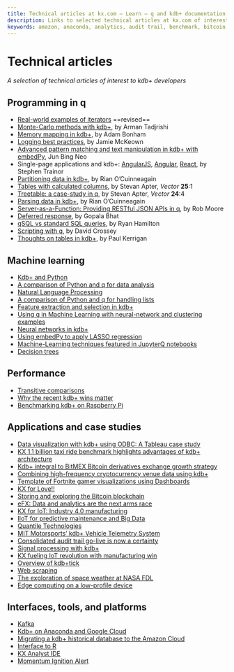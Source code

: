 ```yaml
---
title: Technical articles at kx.com – Learn – q and kdb+ documentation
description: Links to selected technical articles at kx.com of interest to developers
keywords: amazon, anaconda, analytics, audit trail, benchmark, bitcoin, blockchain, cloud, cryptocurrency, decision tree, edge computing, embedpy, efx, feature extraction, fortnite, google, iiot, iot, json, jupyter, kafka, kdb+, lasso, machine learning, motor sports, nasa, natural language processing, neural network, notebook, parse, performance, predictive maintenance, pyq, python, q, qsql, query, r, regression, restful, scripting, signal processing, space weather, sql, table, taxi, telemetry, tick, visualization
---
```

# Technical articles



_A selection of technical articles of interest to kdb+ developers_


## Programming in q

- [Real-world examples of iterators](https://kx.com/blog/enhancing-your-kdb-q-toolkit-real-world-examples-of-iterators/) ==revised==
-   [Monte-Carlo methods with kdb+](https://armantee.github.io/sampling-with-kdb-p1/), by Arman Tadjrishi 
-   [Memory mapping in kdb+](https://kx.com/blog/memory-mapping-in-kdb/), by Adam Bonham
-   [Logging best practices](https://kx.com/blog/logging-best-practices/), by Jamie McKeown
-   [Advanced pattern matching and text manipulation in kdb+ with embedPy](https://kx.com/blog/advanced-pattern-matching-and-text-manipulation-in-kdb-with-embedpy/), Jun Bing Neo
-   Single-page applications and kdb+: [AngularJS](https://kx.com/blog/single-page-applications-and-kdb-angularjs/), [Angular](https://kx.com/blog/single-page-applications-and-kdb-angular/), [React](https://kx.com/blog/single-page-applications-and-kdb-react/), by Stephen Trainor
-   [Partitioning data in kdb+](https://kx.com/blog/partitioning-data-in-kdb/), by Rian O’Cuinneagain 
-   [Tables with calculated columns](http://archive.vector.org.uk/art10500650), by Stevan Apter, _Vector_ **25**:1
-   [Treetable: a case-study in q](http://archive.vector.org.uk/art10500340), by Stevan Apter, _Vector_ **24**:4
-   [Parsing data in kdb+](https://kx.com/blog/kx-product-insights-parsing-data-in-kdb/), by Rian O’Cuinneagain
-   [Server-as-a-Function: Providing RESTful JSON APIs in q](https://kx.com/blog/server-as-a-function-providing-restful-json-apis-in-q/), by Rob Moore
-   [Deferred response](https://kx.com/blog/kdb-q-insights-deferred-response/), by Gopala Bhat
-   [qSQL vs standard SQL queries](https://kx.com/blog/kdb-qsql-versus-standard-sql-queries/), by Ryan Hamilton
-   [Scripting with q](https://kx.com/blog/kdb-q-insights-scripting-with-q/), by David Crossey
-   [Thoughts on tables in kdb+](https://kx.com/blog/tech-talk-thoughts-tables-kdb/), by Paul Kerrigan


## Machine learning

-   [Kdb+ and Python](https://kx.com/blog/kdb-python-embedpy-pyq/)
-   [A comparison of Python and q for data analysis](https://kx.com/blog/a-comparison-of-python-and-q-for-data-analysis/)
-   [Natural Language Processing](https://kx.com/blog/natural-language-processing-in-kx/)
-   [A comparison of Python and q for handling lists](https://kx.com/blog/a-comparison-of-python-and-q-for-handling-lists/)
-   [Feature extraction and selection in kdb+](https://kx.com/blog/machine-learning-toolkit-release-feature-extraction-and-selection-in-kdb/)
-   [Using q in Machine Learning with neural-network and clustering examples](https://kx.com/blog/using-q-machine-learning-neural-network-clustering-examples/)
-   [Neural networks in kdb+](https://kx.com/blog/neural-networks-in-kdb-2/)
-   [Using embedPy to apply LASSO regression](https://kx.com/blog/machine-learning-using-embedpy-to-apply-lasso-regression/)
-   [Machine-Learning techniques featured in JupyterQ notebooks](https://kx.com/blog/machine-learning-techniques-featured-in-jupyterq-notebooks/)
-   [Decision trees](https://kx.com/blog/decision-trees-in-kdb/)


## Performance

-   [Transitive comparisons](https://kx.com/blog/kdb-transitive-comparisons/)
-   [Why the recent kdb+ wins matter](https://kx.com/blog/2018-benchmark-wrap-up-why-the-recent-kdb-wins-matter/)
-   [Benchmarking kdb+ on Raspberry Pi](https://kx.com/blog/benchmarking-kdb-raspberry-pi/)


## Applications and case studies

-   [Data visualization with kdb+ using ODBC: A Tableau case study](https://kx.com/blog/data-visualization-with-kdb-using-odbc-a-tableau-case-study/)
-   [KX 1.1 billion taxi ride benchmark highlights advantages of kdb+ architecture](https://kx.com/blog/kx-1-1-billion-taxi-ride-benchmark-highlights-advantages-kdb-architecture/)
-   [Kdb+ integral to BitMEX Bitcoin derivatives exchange growth strategy](https://kx.com/blog/use-case-kdb-integral-bitmex-bitcoin-derivatives-exchange-growth-strategy/)
-   [Combining high-frequency cryptocurrency venue data using kdb+](https://kx.com/blog/combining-high-frequency-cryptocurrency-venue-data-using-kdb/)
-   [Template of Fortnite gamer visualizations using Dashboards](https://kx.com/blog/kx-product-insights-template-of-fortnite-visualizations-in-destruction-using-dashboards/)
-   [KX for Love!!](https://kx.com/blog/kx-for-love/)
-   [Storing and exploring the Bitcoin blockchain](https://kx.com/blog/kdb-storing-and-exploring-the-bitcoin-blockchain/)
-   [eFX: Data and analytics are the next arms race](https://kx.com/blog/current-trends-in-efx-data-and-analytics-are-the-next-arms-race/)
-   [KX for IoT: Industry 4.0 manufacturing](https://kx.com/blog/kx-iot-industry-4-0-manufacturing/)
-   [IIoT for predictive maintenance and Big Data](https://kx.com/blog/kx-insights-iiot-predictive-maintenance-big-data/)
-   [Quantile Technologies](https://kx.com/blog/powered-by-kx-quantile-technologies-limited/)
-   [MIT Motorsports’ kdb+ Vehicle Telemetry System](https://kx.com/blog/kx-use-case-mit-motorsports-kdb-vehicle-telemetry-system/)
-   [Consolidated audit trail go-live is now a certainty](https://kx.com/blog/kx-insights-consolidated-audit-trail-cat-go-live-now-appears-a-certainty/)
-   [Signal processing with kdb+](https://kx.com/blog/signal-processing-with-kdb/)
-   [KX fueling IoT revolution with manufacturing win](https://kx.com/blog/kx-fueling-iot-revolution-manufacturing-win/)
-   [Overview of kdb+tick](https://kx.com/blog/overview-kdb-tick/)
-   [Web scraping](https://kx.com/blog/web-scraping-a-kdb-use-case/)
-   [The exploration of space weather at NASA FDL](https://kx.com/blog/nasa-frontier-development-lab-space-weather-challenge/)
-   [Edge computing on a low-profile device](https://kx.com/blog/kx-poc-blog-series-edge-computing-on-a-low-profile-device/)


## Interfaces, tools, and platforms

-   [Kafka](https://kx.com/blog/kdb-interface-kafka/)
-   [Kdb+ on Anaconda and Google Cloud](https://kx.com/blog/kdb-on-anaconda-and-google-cloud/)
-   [Migrating a kdb+ historical database to the Amazon Cloud](https://kx.com/blog/migrating-a-kdb-historical-database-to-the-amazon-cloud/)
-   [Interface to R](https://kx.com/blog/kdb-interface-r/)
-   [KX Analyst IDE](https://kx.com/blog/kx-product-insights-analyst-for-kx-ide/)
-   [Momentum Ignition Alert](https://kx.com/blog/kx-product-insights-momentum-ignition-alert/)


